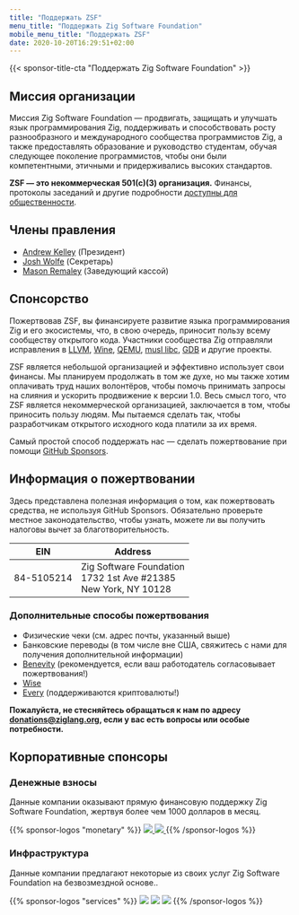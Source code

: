 ```yaml
---
title: "Поддержать ZSF"
menu_title: "Поддержать Zig Software Foundation"
mobile_menu_title: "Поддержать ZSF"
date: 2020-10-20T16:29:51+02:00
---
```

{{< sponsor-title-cta "Поддержать Zig Software Foundation" >}}

## Миссия организации
Миссия Zig Software Foundation — продвигать, защищать и улучшать язык программирования Zig, поддерживать и способствовать росту разнообразного и международного сообщества программистов Zig, а также предоставлять образование и руководство студентам, обучая следующее поколение программистов, чтобы они были компетентными, этичными и придерживались высоких стандартов.

**ZSF — это некоммерческая 501(c)(3) организация.** Финансы, протоколы заседаний и другие подробности [доступны для общественности](https://drive.google.com/drive/folders/1ucHARxVbhrBbuZDbhrGHYDTsYAs8_bMH?usp=sharing).

## Члены правления

- [Andrew Kelley](https://andrewkelley.me/) (Президент)
- [Josh Wolfe](https://github.com/thejoshwolfe/) (Секретарь)
- [Mason Remaley](https://twitter.com/masonremaley/) (Заведующий кассой)

## Спонсорство

Пожертвовав ZSF, вы финансируете развитие языка программирования Zig и его экосистемы, что, в свою очередь, приносит пользу всему сообществу открытого кода. Участники сообщества Zig отправляли исправления в [LLVM](https://llvm.org/), [Wine](https://winehq.org/), [QEMU](https://qemu.org/), [musl libc](https://musl.libc.org/), [GDB](https://www.gnu.org/software/gdb/) и другие проекты.

ZSF является небольшой организацией и эффективно использует свои финансы. Мы планируем продолжать в том же духе, но мы также хотим оплачивать труд наших волонтёров, чтобы помочь принимать запросы на слияния и ускорить продвижение к версии 1.0. Весь смысл того, что ZSF является некоммерческой организацией, заключается в том, чтобы приносить пользу людям. Мы пытаемся сделать так, чтобы разработчикам открытого исходного кода платили за их время.

Самый простой способ поддержать нас — сделать пожертвование при помощи [GitHub Sponsors](https://github.com/sponsors/ziglang).

## Информация о пожертвовании
Здесь представлена полезная информация о том, как пожертвовать средства, не используя GitHub Sponsors. Обязательно проверьте местное законодательство, чтобы узнать, можете ли вы получить налоговы вычет за благотворительность.


|   **EIN**   | **Address** |
|-------------|-------------|
| 84-5105214  | Zig Software Foundation  <br> 1732 1st Ave #21385  <br> New York, NY 10128|

### Дополнительные способы пожертвования
- Физические чеки (см. адрес почты, указанный выше)
- Банковские переводы (в том числе вне США, свяжитесь с нами для получения дополнительной информации)
- [Benevity](https://benevity.com) (рекомендуется, если ваш работодатель согласовывает пожертвования!)
- [Wise](https://wise.com)
- [Every](https://www.every.org/zig-software-foundation-inc/) (поддерживаются криптовалюты!)

**Пожалуйста, не стесняйтесь обращаться к нам по адресу donations@ziglang.org, если у вас есть вопросы или особые потребности.**

## Корпоративные спонсоры

### Денежные взносы
Данные компании оказывают прямую финансовую поддержку Zig Software Foundation, жертвуя более чем 1000 долларов в месяц.

{{% sponsor-logos "monetary" %}}
 <a href="https://pex.com" rel="noopener nofollow" target="_blank"><picture>
   <picture>
     <source srcset="/pex-white.svg" media="(prefers-color-scheme: dark)">
     <img src="/pex-dark.svg">
   </picture>
 </a>
 <a href="https://coil.com" rel="noopener nofollow" target="_blank"><picture>
   <picture>
     <source srcset="/coil-logo-white.svg" media="(prefers-color-scheme: dark)">
     <img src="/coil-logo-black.svg">
   </picture>
 </a>
{{% /sponsor-logos %}}

### Инфраструктура
Данные компании предлагают некоторые из своих услуг Zig Software Foundation на безвозмездной основе..

{{% sponsor-logos "services" %}}
![](/lavatech.png)
![](/dropbox.png)
![](/scaleway.png)
{{% /sponsor-logos %}}
